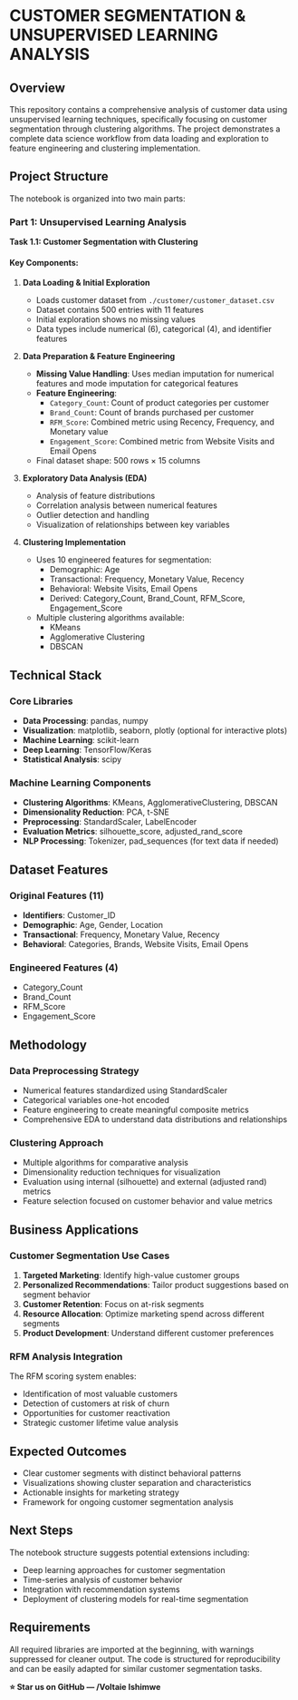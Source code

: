 # CUSTOMER SEGMENTATION & UNSUPERVISED LEARNING ANALYSIS

## Overview
This repository contains a comprehensive analysis of customer data using unsupervised learning techniques, specifically focusing on customer segmentation through clustering algorithms. The project demonstrates a complete data science workflow from data loading and exploration to feature engineering and clustering implementation.

## Project Structure
The notebook is organized into two main parts:

### Part 1: Unsupervised Learning Analysis
**Task 1.1: Customer Segmentation with Clustering**

#### Key Components:

1. **Data Loading & Initial Exploration**
   - Loads customer dataset from `./customer/customer_dataset.csv`
   - Dataset contains 500 entries with 11 features
   - Initial exploration shows no missing values
   - Data types include numerical (6), categorical (4), and identifier features

2. **Data Preparation & Feature Engineering**
   - **Missing Value Handling**: Uses median imputation for numerical features and mode imputation for categorical features
   - **Feature Engineering**:
     - `Category_Count`: Count of product categories per customer
     - `Brand_Count`: Count of brands purchased per customer
     - `RFM_Score`: Combined metric using Recency, Frequency, and Monetary value
     - `Engagement_Score`: Combined metric from Website Visits and Email Opens
   - Final dataset shape: 500 rows × 15 columns

3. **Exploratory Data Analysis (EDA)**
   - Analysis of feature distributions
   - Correlation analysis between numerical features
   - Outlier detection and handling
   - Visualization of relationships between key variables

4. **Clustering Implementation**
   - Uses 10 engineered features for segmentation:
     - Demographic: Age
     - Transactional: Frequency, Monetary Value, Recency
     - Behavioral: Website Visits, Email Opens
     - Derived: Category_Count, Brand_Count, RFM_Score, Engagement_Score
   - Multiple clustering algorithms available:
     - KMeans
     - Agglomerative Clustering
     - DBSCAN

## Technical Stack

### Core Libraries
- **Data Processing**: pandas, numpy
- **Visualization**: matplotlib, seaborn, plotly (optional for interactive plots)
- **Machine Learning**: scikit-learn
- **Deep Learning**: TensorFlow/Keras
- **Statistical Analysis**: scipy

### Machine Learning Components
- **Clustering Algorithms**: KMeans, AgglomerativeClustering, DBSCAN
- **Dimensionality Reduction**: PCA, t-SNE
- **Preprocessing**: StandardScaler, LabelEncoder
- **Evaluation Metrics**: silhouette_score, adjusted_rand_score
- **NLP Processing**: Tokenizer, pad_sequences (for text data if needed)

## Dataset Features

### Original Features (11)
- **Identifiers**: Customer_ID
- **Demographic**: Age, Gender, Location
- **Transactional**: Frequency, Monetary Value, Recency
- **Behavioral**: Categories, Brands, Website Visits, Email Opens

### Engineered Features (4)
- Category_Count
- Brand_Count
- RFM_Score
- Engagement_Score

## Methodology

### Data Preprocessing Strategy
- Numerical features standardized using StandardScaler
- Categorical variables one-hot encoded
- Feature engineering to create meaningful composite metrics
- Comprehensive EDA to understand data distributions and relationships

### Clustering Approach
- Multiple algorithms for comparative analysis
- Dimensionality reduction techniques for visualization
- Evaluation using internal (silhouette) and external (adjusted rand) metrics
- Feature selection focused on customer behavior and value metrics

## Business Applications

### Customer Segmentation Use Cases
1. **Targeted Marketing**: Identify high-value customer groups
2. **Personalized Recommendations**: Tailor product suggestions based on segment behavior
3. **Customer Retention**: Focus on at-risk segments
4. **Resource Allocation**: Optimize marketing spend across different segments
5. **Product Development**: Understand different customer preferences

### RFM Analysis Integration
The RFM scoring system enables:
- Identification of most valuable customers
- Detection of customers at risk of churn
- Opportunities for customer reactivation
- Strategic customer lifetime value analysis

## Expected Outcomes
- Clear customer segments with distinct behavioral patterns
- Visualizations showing cluster separation and characteristics
- Actionable insights for marketing strategy
- Framework for ongoing customer segmentation analysis

## Next Steps
The notebook structure suggests potential extensions including:
- Deep learning approaches for customer segmentation
- Time-series analysis of customer behavior
- Integration with recommendation systems
- Deployment of clustering models for real-time segmentation

## Requirements
All required libraries are imported at the beginning, with warnings suppressed for cleaner output. The code is structured for reproducibility and can be easily adapted for similar customer segmentation tasks.

**⭐ Star us on GitHub — /Voltaie Ishimwe**
